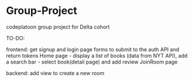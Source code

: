 # Group-Project
codeplatoon group project for Delta cohort

TO-DO:

frontend:
get signup and login page forms to submit to the auth API and return tokens
Home page - display a list of books (data from NYT API), add a search bar
          - select book(detail page) and add review
JoinRoom page
        

backend:
add view to create a new room

